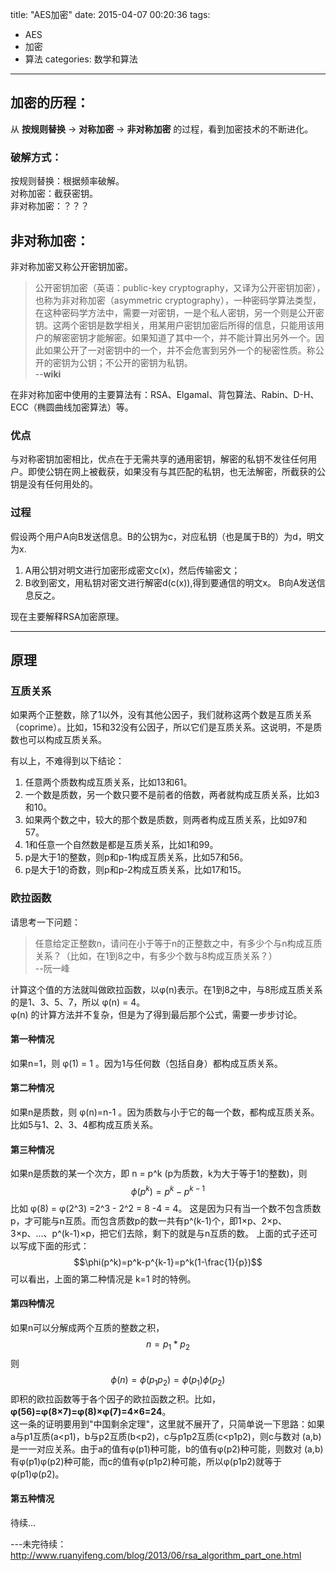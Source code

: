 title: "AES加密"
date: 2015-04-07 00:20:36
tags: 
- AES
- 加密
- 算法
categories: 数学和算法
---
## 加密的历程：
从 **按规则替换** -> **对称加密** -> **非对称加密** 的过程，看到加密技术的不断进化。

### 破解方式：
按规则替换：根据频率破解。  
对称加密：截获密钥。  
非对称加密：？？？    

## 非对称加密：
非对称加密又称公开密钥加密。
>公开密钥加密（英语：public-key cryptography，又译为公开密钥加密），也称为非对称加密（asymmetric cryptography），一种密码学算法类型，在这种密码学方法中，需要一对密钥，一是个私人密钥，另一个则是公开密钥。这两个密钥是数学相关，用某用户密钥加密后所得的信息，只能用该用户的解密密钥才能解密。如果知道了其中一个，并不能计算出另外一个。因此如果公开了一对密钥中的一个，并不会危害到另外一个的秘密性质。称公开的密钥为公钥；不公开的密钥为私钥。  
>--**wiki**

在非对称加密中使用的主要算法有：RSA、Elgamal、背包算法、Rabin、D-H、ECC（椭圆曲线加密算法）等。

### 优点
与对称密钥加密相比，优点在于无需共享的通用密钥，解密的私钥不发往任何用户。即使公钥在网上被截获，如果没有与其匹配的私钥，也无法解密，所截获的公钥是没有任何用处的。

### 过程
假设两个用户A向B发送信息。B的公钥为c，对应私钥（也是属于B的）为d，明文为x.  

1. A用公钥对明文进行加密形成密文c(x)，然后传输密文；  
2. B收到密文，用私钥对密文进行解密d(c(x)),得到要通信的明文x。
B向A发送信息反之。

现在主要解释RSA加密原理。

----------

## 原理
### 互质关系
如果两个正整数，除了1以外，没有其他公因子，我们就称这两个数是互质关系（coprime）。比如，15和32没有公因子，所以它们是互质关系。这说明，不是质数也可以构成互质关系。

有以上，不难得到以下结论：  

1. 任意两个质数构成互质关系，比如13和61。  
2. 一个数是质数，另一个数只要不是前者的倍数，两者就构成互质关系，比如3和10。  
3. 如果两个数之中，较大的那个数是质数，则两者构成互质关系，比如97和57。  
4. 1和任意一个自然数是都是互质关系，比如1和99。  
5. p是大于1的整数，则p和p-1构成互质关系，比如57和56。  
6. p是大于1的奇数，则p和p-2构成互质关系，比如17和15。  

### 欧拉函数
请思考一下问题：

>任意给定正整数n，请问在小于等于n的正整数之中，有多少个与n构成互质关系？（比如，在1到8之中，有多少个数与8构成互质关系？）  
>--阮一峰

计算这个值的方法就叫做欧拉函数，以φ(n)表示。在1到8之中，与8形成互质关系的是1、3、5、7，所以 φ(n) = 4。  
φ(n) 的计算方法并不复杂，但是为了得到最后那个公式，需要一步步讨论。  
#### 第一种情况
如果n=1，则 φ(1) = 1 。因为1与任何数（包括自身）都构成互质关系。

#### 第二种情况
如果n是质数，则 φ(n)=n-1 。因为质数与小于它的每一个数，都构成互质关系。比如5与1、2、3、4都构成互质关系。

#### 第三种情况
如果n是质数的某一个次方，即 n = p^k (p为质数，k为大于等于1的整数)，则
$$\phi(p^k)=p^k-p^{k-1}$$
比如 φ(8) = φ(2^3) =2^3 - 2^2 = 8 -4 = 4。
这是因为只有当一个数不包含质数p，才可能与n互质。而包含质数p的数一共有p^(k-1)个，即1×p、2×p、3×p、...、p^(k-1)×p，把它们去除，剩下的就是与n互质的数。
上面的式子还可以写成下面的形式：
$$\phi(p^k)=p^k-p^{k-1}=p^k(1-\frac{1}{p})$$
可以看出，上面的第二种情况是 k=1 时的特例。

#### 第四种情况
如果n可以分解成两个互质的整数之积，
$$n=p_1*p_2$$
则
$$\phi(n)=\phi(p_1p_2)=\phi(p_1)\phi(p_2)$$
即积的欧拉函数等于各个因子的欧拉函数之积。比如，**φ(56)=φ(8×7)=φ(8)×φ(7)=4×6=24**。    
这一条的证明要用到"中国剩余定理"，这里就不展开了，只简单说一下思路：如果a与p1互质(a<p1)，b与p2互质(b<p2)，c与p1p2互质(c<p1p2)，则c与数对 (a,b) 是一一对应关系。由于a的值有φ(p1)种可能，b的值有φ(p2)种可能，则数对 (a,b) 有φ(p1)φ(p2)种可能，而c的值有φ(p1p2)种可能，所以φ(p1p2)就等于φ(p1)φ(p2)。

#### 第五种情况
待续...

---未完待续：http://www.ruanyifeng.com/blog/2013/06/rsa_algorithm_part_one.html